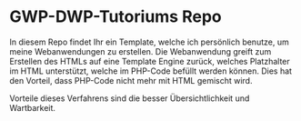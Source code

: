 # GWP-DWP-Tutoriums Repo
In diesem Repo findet Ihr ein Template, welche ich persönlich benutze, um meine Webanwendungen zu erstellen.
Die Webanwendung greift zum Erstellen des HTMLs auf eine Template Engine zurück, welches Platzhalter im HTML unterstützt,
welche im PHP-Code befüllt werden können. Dies hat den Vorteil, dass PHP-Code nicht mehr mit HTML gemischt wird. 

Vorteile dieses Verfahrens sind die besser Übersichtlichkeit und Wartbarkeit. 